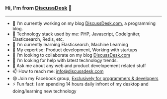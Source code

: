 ### Hi, I'm from <a href="https://www.discussdesk.com/">DiscussDesk</a> 👋
<hr/>

- 🔭 I’m currently working on my blog <a href="https://www.discussdesk.com/">DiscussDesk.com</a>, a programming blog.
- 🔭 Technology stack used by me: PHP, Javascript, CodeIgniter, Elasticsearch, Redis, etc.
- 🌱 I’m currently learning Elasticsearch, Machine Learning
- 🌱 My expertise: Product development, Working with startups
- 👯 I’m looking to collaborate on my blog <a href="https://www.discussdesk.com/">DiscussDesk.com</a>
- 🤔 I’m looking for help with latest technology trends.
- 💬 Ask me about any web and product developement related stuff
- 📫 How to reach me: <a href="mailto:info@discussdesk.com">info@discussdesk.com</a>
- 😄 Join my Facebook group, <a href="https://www.facebook.com/groups/discussdeskvip">Exclusively for programmers & developers</a> 
- ⚡ Fun fact: I am spending 14 hours daily infront of my desktop and doing/learning new technology
